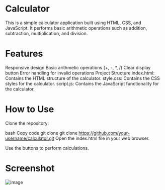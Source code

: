 # Calculator
This is a simple calculator application built using HTML, CSS, and JavaScript. It performs basic arithmetic operations such as addition, subtraction, multiplication, and division.

# Features
Responsive design
Basic arithmetic operations (+, -, *, /)
Clear display button
Error handling for invalid operations
Project Structure
index.html: Contains the HTML structure of the calculator.
style.css: Contains the CSS styles for the calculator.
script.js: Contains the JavaScript functionality for the calculator.

# How to Use
Clone the repository:

bash
Copy code
git clone git clone https://github.com/your-username/calculator.git
Open the index.html file in your web browser.

Use the buttons to perform calculations.

# Screenshot
![image](https://github.com/rohanindaragi/Calculator/assets/75676864/14466a9e-ee64-46b1-9362-cf86ab48348d)

